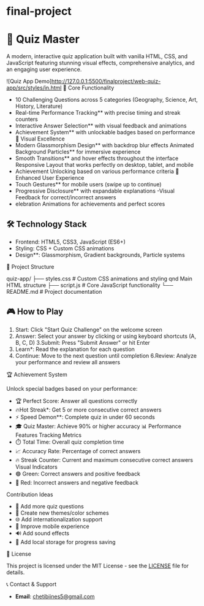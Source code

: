 # final-project
# 🧠 Quiz Master

A modern, interactive quiz application built with vanilla HTML, CSS, and JavaScript featuring stunning visual effects, comprehensive analytics, and an engaging user experience.
 
![Quiz App Demo]http://127.0.0.1:5500/finalproject/web-quiz-app/src/styles/in.html
🎯 Core Functionality
- 10 Challenging Questions across 5 categories (Geography, Science, Art, History, Literature)
- Real-time Performance Tracking** with precise timing and streak counters
- Interactive Answer Selection** with visual feedback and animations
- Achievement System** with unlockable badges based on performance
 🎨 Visual Excellence
- Modern Glassmorphism Design** with backdrop blur effects
  Animated Background Particles** for immersive experience
- Smooth Transitions** and hover effects throughout the interface
  Responsive Layout that works perfectly on desktop, tablet, and mobile
- Achievement Unlocking based on various performance criteria
 🚀 Enhanced User Experience
- Touch Gestures** for mobile users (swipe up to continue)
- Progressive Disclosure** with expandable explanations
-Visual Feedback for correct/incorrect answers
- elebration Animations for achievements and perfect scores

## 🛠️ Technology Stack
- Frontend: HTML5, CSS3, JavaScript (ES6+)
- Styling:  CSS + Custom CSS animations
- Design**: Glassmorphism, Gradient backgrounds, Particle systems

📁 Project Structure

quiz-app/
├── styles.css          # Custom CSS animations and styling qnd  Main HTML structure
├── script.js           # Core JavaScript functionality
└── README.md           # Project documentation


## 🎮 How to Play

1. Start: Click "Start Quiz Challenge" on the welcome screen
2. Answer: Select your answer by clicking or using keyboard shortcuts (A, B, C, D)
3.Submit: Press "Submit Answer" or hit Enter
4. Learn*: Read the  explanation for each question
5. Continue: Move to the next question until completion
6.Review: Analyze your performance and review all answers

🏆 Achievement System

Unlock special badges based on your performance:

- 🏆 Perfect Score: Answer all questions correctly
- 🔥Hot Streak*: Get 5 or more consecutive correct answers
- ⚡ Speed Demon**: Complete quiz in under 60 seconds
- 🎓 Quiz Master: Achieve 90% or higher accuracy
📊 Performance Features
 Tracking Metrics
- ⏱️ Total Time: Overall quiz completion time
- 📈 Accuracy Rate: Percentage of correct answers
- 🔥 Streak Counter: Current and maximum consecutive correct answers
 Visual Indicators
- 🟢 Green: Correct answers and positive feedback
- 🔴 Red: Incorrect answers and negative feedback  

 Contribution Ideas
- 📝 Add more quiz questions
- 🎨 Create new themes/color schemes
- 🌐 Add internationalization support
- 📱 Improve mobile experience
- 🔊 Add sound effects
- 💾 Add local storage for progress saving

📄 License

This project is licensed under the MIT License - see the [LICENSE](LICENSE) file for details.

📞 Contact & Support
- **Email**: chetibiines5@gmail.com


